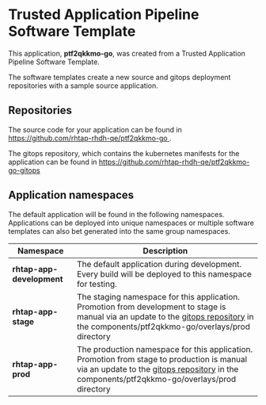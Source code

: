 # Trusted Application Pipeline Software Template

This application, **ptf2qkkmo-go**, was created from a Trusted Application Pipeline Software Template.

The software templates create a new source and gitops deployment repositories with a sample source application. 

## Repositories

The source code for your application can be found in [https://github.com/rhtap-rhdh-qe/ptf2qkkmo-go ](https://github.com/rhtap-rhdh-qe/ptf2qkkmo-go ).
 
The gitops repository, which contains the kubernetes manifests for the application can be found in 
[https://github.com/rhtap-rhdh-qe/ptf2qkkmo-go-gitops ](https://github.com/rhtap-rhdh-qe/ptf2qkkmo-go-gitops ) 

## Application namespaces 

The default application will be found in the following namespaces. Applications can be deployed into unique namespaces or multiple software templates can also bet generated into the same group namespaces.  

|  Namespace   |  Description   |  
| -------- | -------- |   
| **rhtap-app-development** | The default application during development. Every build will be deployed to this namespace for testing. | 
| **rhtap-app-stage** | The staging namespace for this application. Promotion from development to stage is manual via an update to the [gitops repository](https://github.com/rhtap-rhdh-qe/ptf2qkkmo-go-gitops ) in the components/ptf2qkkmo-go/overlays/prod directory |  
| **rhtap-app-prod** | The production namespace for this application. Promotion from stage to production is manual via an update to the [gitops repository](https://github.com/rhtap-rhdh-qe/ptf2qkkmo-go-gitops ) in the components/ptf2qkkmo-go/overlays/prod directory | 